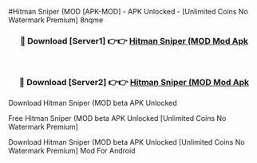 #Hitman Sniper (MOD [APK-MOD] - APK Unlocked - [Unlimited Coins No Watermark Premium] 8nqme



<div align="center">

<h3>🔴 Download [Server1] 👉👉 <a href="https://momento.my/?title=Hitman_Sniper_(MOD">Hitman Sniper (MOD Mod Apk</a></h3><br>

<h3>🔴 Download [Server2] 👉👉 <a href="https://momento.my/?title=Hitman_Sniper_(MOD">Hitman Sniper (MOD Mod Apk</a></h3>
</div>



Download Hitman Sniper (MOD beta APK Unlocked

Free Hitman Sniper (MOD beta APK Unlocked [Unlimited Coins No Watermark Premium]

Download Hitman Sniper (MOD beta APK Unlocked [Unlimited Coins No Watermark Premium] Mod For Android
